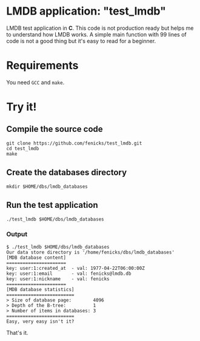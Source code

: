# LMDB application: "test_lmdb"

LMDB test application in **C**.
This code is not production ready but helps me to understand how LMDB works.
A simple main function with 99 lines of code is not a good thing but it's easy to read for a beginner.

# Requirements

You need `GCC` and `make`.

# Try it!

## Compile the source code

    git clone https://github.com/fenicks/test_lmdb.git
    cd test_lmdb
    make

## Create the databases directory

    mkdir $HOME/dbs/lmdb_databases

## Run the test application

    ./test_lmdb $HOME/dbs/lmdb_databases

### Output

    $ ./test_lmdb $HOME/dbs/lmdb_databases
    Our data store directory is '/home/fenicks/dbs/lmdb_databases'
    [MDB database content]
    ======================
    key: user:1:created_at	- val: 1977-04-22T06:00:00Z
    key: user:1:email		- val: fenicks@lmdb.db
    key: user:1:nickname	- val: fenicks
    ======================
    [MDB database statistics]
    =========================
    > Size of database page:        4096
    > Depth of the B-tree:          1
    > Number of items in databases: 3
    =========================
    Easy, very easy isn't it?

That's it.